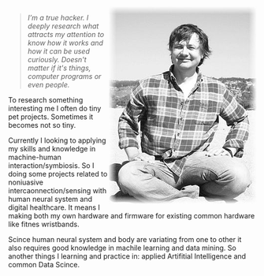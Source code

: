 
<img align="right" border="0" src="assets/me.jpg">

> _I’m a true hacker. I deeply research what attracts my attention to know how it works and how it can be used curiously. Doesn't matter if it's things, computer programs or even people._

To research something interesting me I often do tiny pet projects. Sometimes it becomes not so tiny. 

Currently I looking to applying my skills and knowledge in machine-human interaction/symbiosis. So I doing some projects related to noniuasive intercaonnection/sensing with human neural system and digital healthcare. It means I making both my own hardware and firmware for existing common hardware like fitnes wristbands. 

Scince human neural system and body are variating from one to other it also requires good knowledge in machile learning and data mining. So another things I learning and practice in: applied Artifitial Intelligence and common Data Scince.
